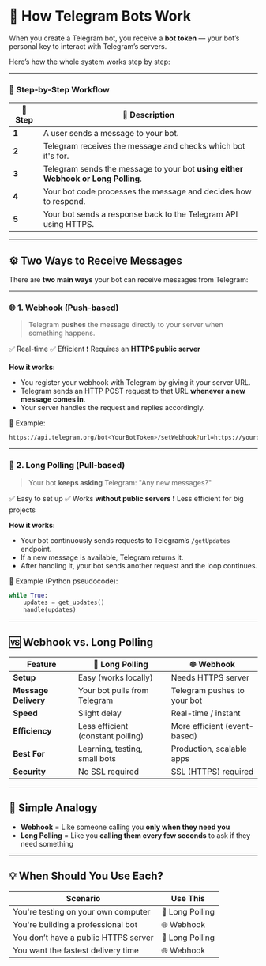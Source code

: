 # 🤖 How Telegram Bots Work 

When you create a Telegram bot, you receive a **bot token** — your bot’s personal key to interact with Telegram’s servers.

Here’s how the whole system works step by step:

---

### 🧭 Step-by-Step Workflow

| 🔢 Step | 📌 Description                                                                   |
| ------- | -------------------------------------------------------------------------------- |
| **1**   | A user sends a message to your bot.                                              |
| **2**   | Telegram receives the message and checks which bot it's for.                     |
| **3**   | Telegram sends the message to your bot **using either Webhook or Long Polling**. |
| **4**   | Your bot code processes the message and decides how to respond.                  |
| **5**   | Your bot sends a response back to the Telegram API using HTTPS.                  |

---

## ⚙️ Two Ways to Receive Messages

There are **two main ways** your bot can receive messages from Telegram:

---

### 🌐 1. Webhook (Push-based)

> Telegram **pushes** the message directly to your server when something happens.

✅ Real-time
✅ Efficient
❗ Requires an **HTTPS public server**

**How it works:**

* You register your webhook with Telegram by giving it your server URL.
* Telegram sends an HTTP POST request to that URL **whenever a new message comes in**.
* Your server handles the request and replies accordingly.

🧩 Example:

```bash
https://api.telegram.org/bot<YourBotToken>/setWebhook?url=https://yourdomain.com/bot
```

---

### 🔁 2. Long Polling (Pull-based)

> Your bot **keeps asking** Telegram: "Any new messages?"

✅ Easy to set up
✅ Works **without public servers**
❗ Less efficient for big projects

**How it works:**

* Your bot continuously sends requests to Telegram’s `/getUpdates` endpoint.
* If a new message is available, Telegram returns it.
* After handling it, your bot sends another request and the loop continues.

🧩 Example (Python pseudocode):

```python
while True:
    updates = get_updates()
    handle(updates)
```

---

## 🆚 Webhook vs. Long Polling

| Feature              | 🔁 Long Polling                   | 🌐 Webhook                   |
| -------------------- | --------------------------------- | ---------------------------- |
| **Setup**            | Easy (works locally)              | Needs HTTPS server           |
| **Message Delivery** | Your bot pulls from Telegram      | Telegram pushes to your bot  |
| **Speed**            | Slight delay                      | Real-time / instant          |
| **Efficiency**       | Less efficient (constant polling) | More efficient (event-based) |
| **Best For**         | Learning, testing, small bots     | Production, scalable apps    |
| **Security**         | No SSL required                   | SSL (HTTPS) required         |

---

## 🧠 Simple Analogy

* **Webhook** = Like someone calling you **only when they need you**
* **Long Polling** = Like you **calling them every few seconds** to ask if they need something

---

## 💡 When Should You Use Each?

| Scenario                             | Use This        |
| ------------------------------------ | --------------- |
| You're testing on your own computer  | 🔁 Long Polling |
| You're building a professional bot   | 🌐 Webhook      |
| You don’t have a public HTTPS server | 🔁 Long Polling |
| You want the fastest delivery time   | 🌐 Webhook      |


